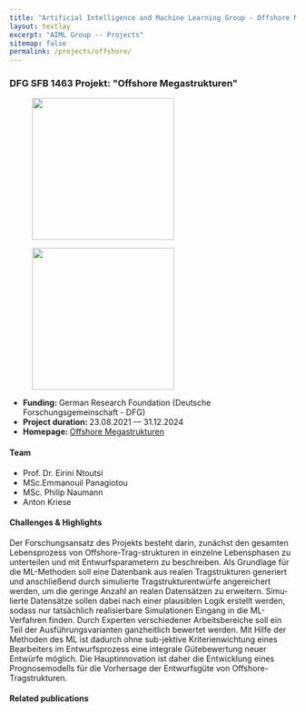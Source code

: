 ```yaml
---
title: "Artificial Intelligence and Machine Learning Group - Offshore Megastrukturen project"
layout: textlay
excerpt: "AIML Group -- Projects"
sitemap: false
permalink: /projects/offshore/
---
```


### DFG SFB 1463 Projekt: "Offshore Megastrukturen"
<div>
<figure class="fourth">
  <img src="{{ site.url }}{{ site.baseurl }}/images/logopic/logo-dfg.jpg" style="width: 250px">  
</figure>
</div>
<div>
<figure class="fourth">
  <img src="{{ site.url }}{{ site.baseurl }}/images/logopic/SFB1463_Logo.png" style="width: 250px">  
</figure>
</div>


- <b>Funding: </b> German Research Foundation (Deutsche Forschungsgemeinschaft - DFG)
- <b>Project duration: </b> 23.08.2021 — 31.12.2024
- <b>Homepage: </b> <a href="https://www.sfb1463.uni-hannover.de/">Offshore Megastrukturen</a>

#### Team
- Prof. Dr. Eirini Ntoutsi
- MSc.Emmanouil Panagiotou
- MSc. Philip Naumann
- Anton Kriese

#### Challenges & Highlights

Der Forschungsansatz des Projekts besteht darin, zunächst den gesamten Lebensprozess von Offshore-Trag-strukturen in einzelne Lebensphasen zu unterteilen und mit Entwurfsparametern zu beschreiben. Als Grundlage für die ML-Methoden soll eine Datenbank aus realen Tragstrukturen generiert und anschließend durch simulierte Tragstrukturentwürfe angereichert werden, um die geringe Anzahl an realen Datensätzen zu erweitern. Simu-lierte Datensätze sollen dabei nach einer plausiblen Logik erstellt werden, sodass nur tatsächlich realisierbare Simulationen Eingang in die ML-Verfahren finden. Durch Experten verschiedener Arbeitsbereiche soll ein Teil der Ausführungsvarianten ganzheitlich bewertet werden. Mit Hilfe der Methoden des ML ist dadurch ohne sub-jektive Kriterienwichtung eines Bearbeiters im Entwurfsprozess eine integrale Gütebewertung neuer Entwürfe möglich. Die Hauptinnovation ist daher die Entwicklung eines Prognosemodells für die Vorhersage der Entwurfsgüte von Offshore-Tragstrukturen.

#### Related publications
